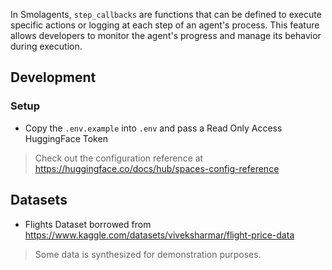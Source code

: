 In Smolagents, `step_callbacks` are functions that can be defined to execute
specific actions or logging at each step of an agent's process. This feature
allows developers to monitor the agent's progress and manage its behavior
during execution.

## Development

### Setup

- Copy the `.env.example` into `.env` and pass a Read Only Access HuggingFace Token

> Check out the configuration reference at https://huggingface.co/docs/hub/spaces-config-reference

## Datasets

- Flights Dataset borrowed from https://www.kaggle.com/datasets/viveksharmar/flight-price-data

> Some data is synthesized for demonstration purposes.

